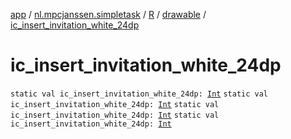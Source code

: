 [app](../../../index.md) / [nl.mpcjanssen.simpletask](../../index.md) / [R](../index.md) / [drawable](index.md) / [ic_insert_invitation_white_24dp](.)

# ic_insert_invitation_white_24dp

`static val ic_insert_invitation_white_24dp: `[`Int`](https://kotlinlang.org/api/latest/jvm/stdlib/kotlin/-int/index.html)
`static val ic_insert_invitation_white_24dp: `[`Int`](https://kotlinlang.org/api/latest/jvm/stdlib/kotlin/-int/index.html)
`static val ic_insert_invitation_white_24dp: `[`Int`](https://kotlinlang.org/api/latest/jvm/stdlib/kotlin/-int/index.html)
`static val ic_insert_invitation_white_24dp: `[`Int`](https://kotlinlang.org/api/latest/jvm/stdlib/kotlin/-int/index.html)
